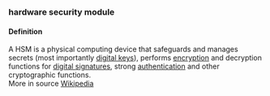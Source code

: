 ### hardware security module

<h4>Definition</h4><p>A HSM is a physical computing device that safeguards and manages secrets (most importantly <a href="https://en.wikipedia.org/wiki/Digital_keys">digital keys</a>), performs <a href="https://en.wikipedia.org/wiki/Encryption">encryption</a> and decryption functions for <a href="https://en.wikipedia.org/wiki/Digital_signature">digital signatures</a>, strong <a href="authenticity">authentication</a> and other cryptographic functions.<br>More in source <a href="https://en.wikipedia.org/wiki/Hardware_security_module">Wikipedia</a></p>
